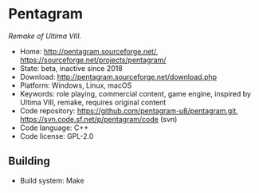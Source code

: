 # Pentagram

_Remake of Ultima VIII._

- Home: http://pentagram.sourceforge.net/, https://sourceforge.net/projects/pentagram/
- State: beta, inactive since 2018
- Download: http://pentagram.sourceforge.net/download.php
- Platform: Windows, Linux, macOS
- Keywords: role playing, commercial content, game engine, inspired by Ultima VIII, remake, requires original content
- Code repository: https://github.com/pentagram-u8/pentagram.git, https://svn.code.sf.net/p/pentagram/code (svn)
- Code language: C++
- Code license: GPL-2.0

## Building

- Build system: Make
